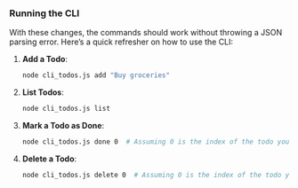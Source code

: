 ### Running the CLI

With these changes, the commands should work without throwing a JSON parsing error. Here’s a quick refresher on how to use the CLI:

1. **Add a Todo**:
   ```bash
   node cli_todos.js add "Buy groceries"
   ```

2. **List Todos**:
   ```bash
   node cli_todos.js list
   ```

3. **Mark a Todo as Done**:
   ```bash
   node cli_todos.js done 0  # Assuming 0 is the index of the todo you want to mark
   ```

4. **Delete a Todo**:
   ```bash
   node cli_todos.js delete 0  # Assuming 0 is the index of the todo you want to delete
   ```
